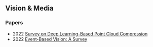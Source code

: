 ## Vision & Media




### Papers
- 2022 [Survey on Deep Learning-Based Point Cloud Compression](https://www.frontiersin.org/articles/10.3389/frsip.2022.846972/full)
- 2022 [Event-Based Vision: A Survey](https://ieeexplore.ieee.org/stamp/stamp.jsp?tp=&arnumber=9138762)




